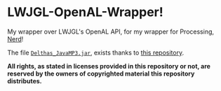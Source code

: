 # LWJGL-OpenAL-Wrapper!

My wrapper over LWJGL's OpenAL API, for my wrapper for Processing, [Nerd](https://github.com/Brahvim)!

The file [`Delthas_JavaMP3.jar`](https://github.com/Brahvim/LWJGL-OpenAL-Wrapper/blob/master/lib/Delthas_JavaMP3.jar), exists thanks to [this repository](https://github.com/delthas/JavaMP3).

**All rights, as stated in licenses provided in this repository or not, are reserved by the owners of copyrighted material this repository distributes.**
